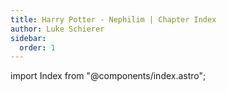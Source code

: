 ```yaml
---
title: Harry Potter - Nephilim | Chapter Index
author: Luke Schierer
sidebar:
  order: 1
---
```


import Index from "@components/index.astro";

<Index folderFilter="FanFiction/Harry_Potter_-_Nephilim/Chapters"/>
